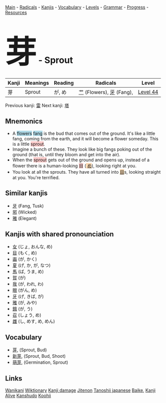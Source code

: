 <style> bigfont {font-size: 100px}</style>
[Main](../README.md) -
[Radicals](../radicals.md) -
[Kanjis](../kanjis.md) -
[Vocabulary](../vocabulary.md) -
[Levels](../levels.md) -
[Grammar](../grammar.md) - 
[Progress](../progress.md) -
[Resources](../resources.md)
# <bigfont> 芽</bigfont> - Sprout 

| Kanji | Meanings | Reading | Radicals | Level |
| --- | --- | --- | --- | --- |
| 芽 | Sprout | が, め | [艹](../radicals/艹.md) (Flowers), [牙](../radicals/牙.md) (Fang),  | [Level 44](../levels/wk_level44.md) |

Previous kanji: [雷](雷.md) Next kanji: [塔](塔.md) 

## Mnemonics
 * A <span style="background-color:#ADD8E6"> flowers</span> <span style="background-color:#ADD8E6"> fang</span> is the bud that comes out of the ground. It's like a little fang, coming from the earth, and it will become a flower someday. This is a little <span style="background-color:#ffcccb"> sprout</span>.
* Imagine a bunch of these. They look like big fangs poking out of the ground (that is, until they bloom and get into the air).
* When the <span style="background-color:#ffcccb"> sprout</span> gets out of the ground and opens up, instead of a flower there is a human-looking <span style="background-color:#ffcccb"> 目</span> (<span style="background-color:#fed8b1"> [め](https://jisho.org/search/め)</span>), looking right at you.
* You look at all the sprouts. They have all turned into <span style="background-color:#fed8b1"> [目](https://jisho.org/search/目)</span>s, looking straight at you. You're terrified.


## Similar kanjis
 * [牙](牙.md) (Fang, Tusk)
* [邪](邪.md) (Wicked)
* [雅](雅.md) (Elegant)



## Kanjis with shared pronounciation
 * [女](女.md) (じょ, おんな, め)
* [目](目.md) (もく, め)
* [画](画.md) (が, かく)
* [夏](夏.md) (げ, か, が, なつ)
* [馬](馬.md) (ば, うま, め)
* [賀](賀.md) (が)
* [我](我.md) (が, われ, わ)
* [眼](眼.md) (がん, め)
* [牙](牙.md) (げ, きば, が)
* [雅](雅.md) (が, みや)
* [餓](餓.md) (が, う)
* [召](召.md) (しょう, め)
* [雌](雌.md) (し, めす, め, めん)



## Vocabulary
 * [芽](../vocabulary/芽.md), (Sprout, Bud)
* [新芽](../vocabulary/芽.md), (Sprout, Bud, Shoot)
* [萌芽](../vocabulary/芽.md), (Germination, Sprout)




## Links 


[Wanikani](https://www.wanikani.com/kanji/芽)
[Wiktionary](https://en.wiktionary.org/wiki/芽)
[Kanji damage](http://www.kanjidamage.com/kanji/search?utf8=✓&q=芽)
[Jitenon](https://jitenon.com/kanji/芽)
[Tanoshii japanese](https://www.tanoshiijapanese.com/dictionary/kanji.cfm?k=芽)
[Baike](https://baike.baidu.com/item/芽),
[Kanji Alive](https://app.kanjialive.com/芽)
[Kanshudo](https://www.kanshudo.com/searchmn?q=芽)
[Koohii](https://kanji.koohii.com/study/kanji/芽)
